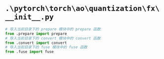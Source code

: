 # `.\pytorch\torch\ao\quantization\fx\__init__.py`

```py
# 导入当前目录下的 prepare 模块中的 prepare 函数
from .prepare import prepare
# 导入当前目录下的 convert 模块中的 convert 函数
from .convert import convert
# 导入当前目录下的 fuse 模块中的 fuse 函数
from .fuse import fuse
```